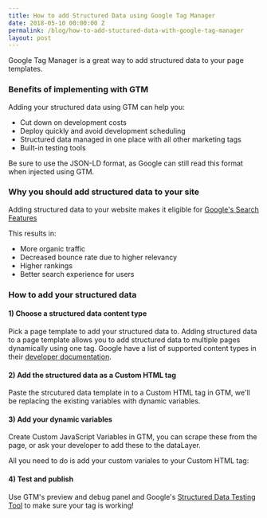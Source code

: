```yaml
---
title: How to add Structured Data using Google Tag Manager
date: 2018-05-10 00:00:00 Z
permalink: /blog/how-to-add-stuctured-data-with-google-tag-manager
layout: post
---
```


Google Tag Manager is a great way to add structured data to your page templates. 

<amp-img src="/assets/images/structured-data.jpg" height="343" width="1325" layout="responsive"></amp-img>

### Benefits of implementing with GTM

Adding your structured data using GTM can help you:

- Cut down on development costs
- Deploy quickly and avoid development scheduling
- Structured data managed in one place with all other marketing tags
- Built-in testing tools

Be sure to use the JSON-LD format, as Google can still read this format when injected using GTM.

### Why you should add structured data to your site

Adding structured data to your website makes it eligible for [Google's Search Features](https://developers.google.com/search/docs/guides/search-features "Search Features")

This results in:

- More organic traffic
- Decreased bounce rate due to higher relevancy
- Higher rankings
- Better search experience for users

### How to add your structured data

#### 1) Choose a structured data content type

Pick a page template to add your structured data to. Adding structured data to a page template allows you to add structured data to multiple pages dynamically using one tag. Google have a list of supported content types in their [developer documentation](https://developers.google.com/search/docs/data-types/article).

#### 2) Add the structured data as a Custom HTML tag

Paste the strcutured data template in to a Custom HTML tag in GTM, we'll be replacing the existing variables with dynamic variables.

#### 3) Add your dynamic variables

Create Custom JavaScript Variables in GTM, you can scrape these from the page, or ask your developer to add these to the dataLayer.

All you need to do is add your custom variales to your Custom HTML tag:

<amp-img src="/assets/images/custom-variables.jpg" height="308" width="634" layout="responsive"></amp-img>

#### 4) Test and publish

Use GTM's preview and debug panel and Google's [Structured Data Testing Tool](https://search.google.com/structured-data/testing-tool) to make sure your tag is working!
